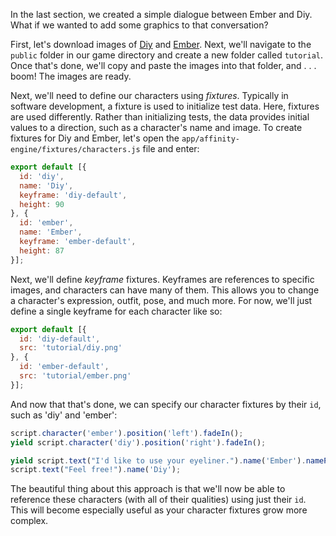 In the last section, we created a simple dialogue between Ember and Diy. What if we wanted to add some graphics to that conversation?

First, let's download images of [Diy](https://drive.google.com/file/d/0B3xbKzrE1l4QbmMxY1ZCQkpaSWs/view?usp=sharing) and [Ember](https://drive.google.com/file/d/0B3xbKzrE1l4QaUZNUFJGWW00R1k/view?usp=sharing). Next, we'll navigate to the `public` folder in our game directory and create a new folder called `tutorial`. Once that's done, we'll copy and paste the images into that folder, and . . . boom! The images are ready.

Next, we'll need to define our characters using _fixtures_. Typically in software development, a fixture is used to initialize test data. Here, fixtures are used differently. Rather than initializing tests, the data provides initial values to a direction, such as a character's name and image. To create fixtures for Diy and Ember, let's open the `app/affinity-engine/fixtures/characters.js` file and enter:

```js
export default [{
  id: 'diy',
  name: 'Diy',
  keyframe: 'diy-default',
  height: 90
}, {
  id: 'ember',
  name: 'Ember',
  keyframe: 'ember-default',
  height: 87
}];
```

Next, we'll define _keyframe_ fixtures. Keyframes are references to specific images, and characters can have many of them. This allows you to change a character's expression, outfit, pose, and much more. For now, we'll just define a single keyframe for each character like so:

```js
export default [{
  id: 'diy-default',
  src: 'tutorial/diy.png'
}, {
  id: 'ember-default',
  src: 'tutorial/ember.png'
}];
```

And now that that's done, we can specify our character fixtures by their `id`, such as 'diy' and 'ember':

```js
script.character('ember').position('left').fadeIn();
yield script.character('diy').position('right').fadeIn();

yield script.text("I'd like to use your eyeliner.").name('Ember').namePosition('right');
script.text("Feel free!").name('Diy');
```

The beautiful thing about this approach is that we'll now be able to reference these characters (with all of their qualities) using just their `id`. This will become especially useful as your character fixtures grow more complex.
